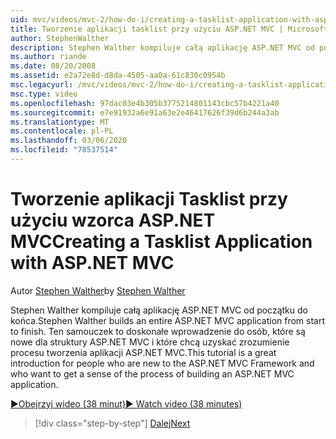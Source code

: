 ```yaml
---
uid: mvc/videos/mvc-2/how-do-i/creating-a-tasklist-application-with-aspnet-mvc
title: Tworzenie aplikacji tasklist przy użyciu ASP.NET MVC | Microsoft Docs
author: StephenWalther
description: Stephen Walther kompiluje całą aplikację ASP.NET MVC od początku do końca. Ten samouczek jest doskonałym wprowadzeniem dla osób, które są nowe dla ASP.NET MV...
ms.author: riande
ms.date: 08/20/2008
ms.assetid: e2a72e8d-d8da-4505-aa0a-61c830c0954b
msc.legacyurl: /mvc/videos/mvc-2/how-do-i/creating-a-tasklist-application-with-aspnet-mvc
msc.type: video
ms.openlocfilehash: 97dac03e4b305b3775214801143cbc57b4221a40
ms.sourcegitcommit: e7e91932a6e91a63e2e46417626f39d6b244a3ab
ms.translationtype: MT
ms.contentlocale: pl-PL
ms.lasthandoff: 03/06/2020
ms.locfileid: "78537514"
---
```

# <a name="creating-a-tasklist-application-with-aspnet-mvc"></a><span data-ttu-id="71a08-104">Tworzenie aplikacji Tasklist przy użyciu wzorca ASP.NET MVC</span><span class="sxs-lookup"><span data-stu-id="71a08-104">Creating a Tasklist Application with ASP.NET MVC</span></span>

<span data-ttu-id="71a08-105">Autor [Stephen Walther](https://github.com/StephenWalther)</span><span class="sxs-lookup"><span data-stu-id="71a08-105">by [Stephen Walther](https://github.com/StephenWalther)</span></span>

<span data-ttu-id="71a08-106">Stephen Walther kompiluje całą aplikację ASP.NET MVC od początku do końca.</span><span class="sxs-lookup"><span data-stu-id="71a08-106">Stephen Walther builds an entire ASP.NET MVC application from start to finish.</span></span> <span data-ttu-id="71a08-107">Ten samouczek to doskonałe wprowadzenie do osób, które są nowe dla struktury ASP.NET MVC i które chcą uzyskać zrozumienie procesu tworzenia aplikacji ASP.NET MVC.</span><span class="sxs-lookup"><span data-stu-id="71a08-107">This tutorial is a great introduction for people who are new to the ASP.NET MVC Framework and who want to get a sense of the process of building an ASP.NET MVC application.</span></span>

[<span data-ttu-id="71a08-108">&#9654;Obejrzyj wideo (38 minut)</span><span class="sxs-lookup"><span data-stu-id="71a08-108">&#9654; Watch video (38 minutes)</span></span>](https://channel9.msdn.com/Blogs/ASP-NET-Site-Videos/creating-a-tasklist-application-with-aspnet-mvc)

> [!div class="step-by-step"]
> [<span data-ttu-id="71a08-109">Dalej</span><span class="sxs-lookup"><span data-stu-id="71a08-109">Next</span></span>](creating-a-movie-database-application-in-15-minutes-with-aspnet-mvc.md)
